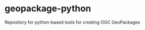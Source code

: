 geopackage-python
=================

Repository for python-based tools for creating OGC GeoPackages
